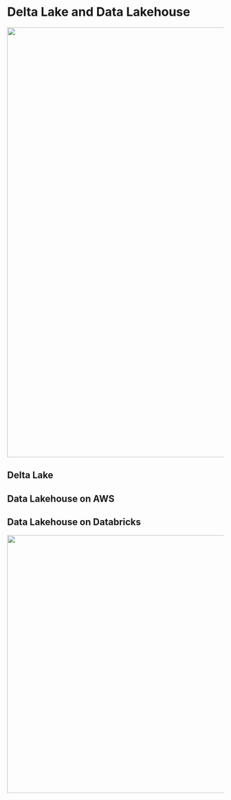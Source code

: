 # Delta Lake and Data Lakehouse

<img width=1000px src=https://user-images.githubusercontent.com/46085656/185817740-b4fabaf8-a2a9-4059-81c0-0c46c3f67334.png>

## Delta Lake

## Data Lakehouse on AWS

## Data Lakehouse on Databricks

<img width=600px src=https://user-images.githubusercontent.com/46085656/185817658-0376bcca-02bf-4d50-958b-d72f12c5b243.png>
